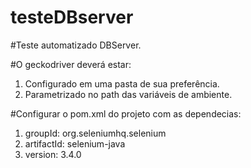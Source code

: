 # testeDBserver

#Teste automatizado DBServer.

#O geckodriver deverá estar: 
1. Configurado em uma pasta de sua preferência.
2. Parametrizado no path das variáveis de ambiente.


#Configurar o pom.xml do projeto com as dependecias:
1. groupId: org.seleniumhq.selenium
2. artifactId: selenium-java
3. version: 3.4.0
